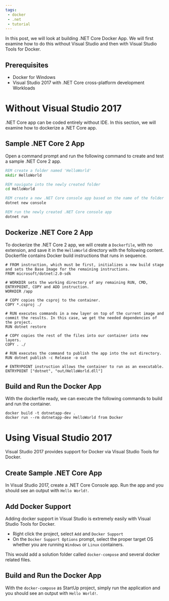 ```yaml
---
tags:
 - docker
 - .net
 - tutorial
---
```


In this post, we will look at building .NET Core Docker App. We will first examine how to do this without Visual Studio and then with Visual Studio Tools for Docker.

## Prerequisites

- Docker for Windows
- Visual Studio 2017 with .NET Core cross-platform development Workloads

# Without Visual Studio 2017

.NET Core app can be coded entirely without IDE. In this section, we will examine how to dockerize a .NET Core app.

## Sample .NET Core 2 App

Open a command prompt and run the following command to create and test a sample .NET Core 2 app.

``` bat
REM create a folder named 'HelloWorld'
mkdir HelloWorld

REM navigate into the newly created folder
cd HelloWorld

REM create a new .NET Core console app based on the name of the folder
dotnet new console

REM run the newly created .NET Core console app
dotnet run
```

## Dockerize .NET Core 2 App

To dockerize the .NET Core 2 app, we will create a `Dockerfile`, with no extension, and save it in the `HelloWorld` directory with the following content. Dockerfile contains Docker build instructions that runs in sequence.

``` docker
# FROM instruction, which must be first, initializes a new build stage and sets the Base Image for the remaining instructions.
FROM microsoft/dotnet:2.0-sdk

# WORKDIR sets the working directory of any remaining RUN, CMD, ENTRYPOINT, COPY and ADD instruction.
WORKDIR /app

# COPY copies the csproj to the container.
COPY *.csproj ./

# RUN executes commands in a new layer on top of the current image and commit the results. In this case, we get the needed dependencies of the project.
RUN dotnet restore

# COPY copies the rest of the files into our container into new layers.
COPY . ./

# RUN executes the command to publish the app into the out directory.
RUN dotnet publish -c Release -o out

# ENTRYPOINT instruction allows the container to run as an executable.
ENTRYPOINT ["dotnet", "out/HelloWorld.dll"]
```

## Build and Run the Docker App

With the dockerfile ready, we can execute the following commands to build and run the container.

``` dos
docker build -t dotnetapp-dev .
docker run --rm dotnetapp-dev HelloWorld from Docker
```

# Using Visual Studio 2017

Visual Studio 2017 provides support for Docker via Visual Studio Tools for Docker.

## Create Sample .NET Core App

In Visual Studio 2017, create a .NET Core Console app. Run the app and you should see an output with ```Hello World!```.

## Add Docker Support

Adding docker support in Visual Studio is extremely easily with Visual Studio Tools for Docker.

- Right click the project, select ```Add``` and ```Docker Support```
- On the ```Docker Support Options``` prompt, select the proper target OS whether you are running ```Windows``` or ```Linux``` containers.

This would add a solution folder called ```docker-compose``` and several docker related files.

## Build and Run the Docker App

With the ```docker-compose``` as StartUp project, simply run the application and you should see an output with ```Hello World!```.
